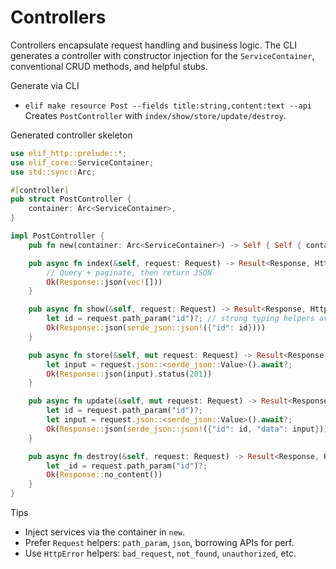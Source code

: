 # Controllers

Controllers encapsulate request handling and business logic. The CLI generates a controller with constructor injection for the `ServiceContainer`, conventional CRUD methods, and helpful stubs.

Generate via CLI
- `elif make resource Post --fields title:string,content:text --api`  
  Creates `PostController` with `index/show/store/update/destroy`.

Generated controller skeleton
```rust
use elif_http::prelude::*;
use elif_core::ServiceContainer;
use std::sync::Arc;

#[controller]
pub struct PostController {
    container: Arc<ServiceContainer>,
}

impl PostController {
    pub fn new(container: Arc<ServiceContainer>) -> Self { Self { container } }

    pub async fn index(&self, request: Request) -> Result<Response, HttpError> {
        // Query + paginate, then return JSON
        Ok(Response::json(vec![]))
    }

    pub async fn show(&self, request: Request) -> Result<Response, HttpError> {
        let id = request.path_param("id")?; // strong typing helpers available
        Ok(Response::json(serde_json::json!({"id": id})))
    }

    pub async fn store(&self, mut request: Request) -> Result<Response, HttpError> {
        let input = request.json::<serde_json::Value>().await?;
        Ok(Response::json(input).status(201))
    }

    pub async fn update(&self, mut request: Request) -> Result<Response, HttpError> {
        let id = request.path_param("id")?;
        let input = request.json::<serde_json::Value>().await?;
        Ok(Response::json(serde_json::json!({"id": id, "data": input})))
    }

    pub async fn destroy(&self, request: Request) -> Result<Response, HttpError> {
        let _id = request.path_param("id")?;
        Ok(Response::no_content())
    }
}
```

Tips
- Inject services via the container in `new`.
- Prefer `Request` helpers: `path_param`, `json`, borrowing APIs for perf.
- Use `HttpError` helpers: `bad_request`, `not_found`, `unauthorized`, etc.
